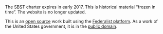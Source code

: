 The SBST charter expires in early 2017. This is historical material “frozen in time”. The website is no longer updated.

This is an [open source] work built using the [Federalist platform](https://federalist.18f.gov/). As a work of the United States government,
it is in the [public domain][license].

[open source]: https://github.com/us-federal-sbst/SBST-NSTC
[license]: https://github.com/us-federal-sbst/SBST-NSTC/blob/master/LICENSE
